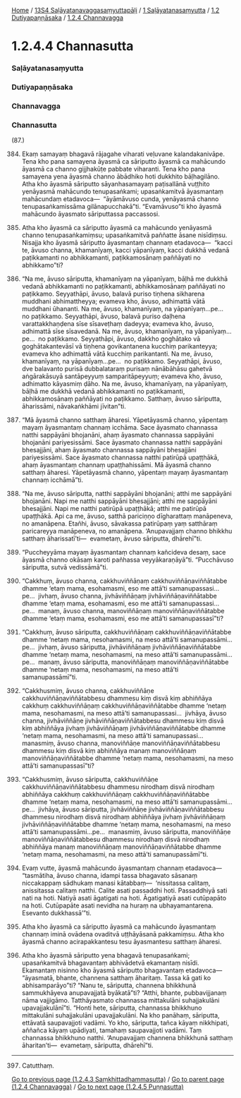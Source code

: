 
[Home](/) / [13S4 Saḷāyatanavaggasaṃyuttapāḷi](/tipitaka/13S4.md) / [1 Saḷāyatanasaṃyutta](/tipitaka/13S4/1.md) / [1.2 Dutiyapaṇṇāsaka](/tipitaka/13S4/1/1.2.md) / [1.2.4 Channavagga](/tipitaka/13S4/1/1.2/1.2.4.md)

# 1.2.4.4 Channasutta

### Saḷāyatanasaṃyutta

### Dutiyapaṇṇāsaka

### Channavagga

### Channasutta

(87.)

384. Ekaṃ samayaṃ bhagavā rājagahe viharati veḷuvane kalandakanivāpe. Tena kho pana samayena āyasmā ca sāriputto āyasmā ca mahācundo āyasmā ca channo gijjhakūṭe pabbate viharanti. Tena kho pana samayena yena āyasmā channo ābādhiko hoti dukkhito bāḷhagilāno. Atha kho āyasmā sāriputto sāyanhasamayaṃ paṭisallānā vuṭṭhito yenāyasmā mahācundo tenupasaṅkami; upasaṅkamitvā āyasmantaṃ mahācundaṃ etadavoca—  “āyāmāvuso cunda, yenāyasmā channo tenupasaṅkamissāma gilānapucchakā”ti. “Evamāvuso”ti kho āyasmā mahācundo āyasmato sāriputtassa paccassosi.

385. Atha kho āyasmā ca sāriputto āyasmā ca mahācundo yenāyasmā channo tenupasaṅkamiṃsu; upasaṅkamitvā paññatte āsane nisīdiṃsu. Nisajja kho āyasmā sāriputto āyasmantaṃ channaṃ etadavoca—  “kacci te, āvuso channa, khamanīyaṃ, kacci yāpanīyaṃ, kacci dukkhā vedanā paṭikkamanti no abhikkamanti, paṭikkamosānaṃ paññāyati no abhikkamo”ti?

386. “Na me, āvuso sāriputta, khamanīyaṃ na yāpanīyaṃ, bāḷhā me dukkhā vedanā abhikkamanti no paṭikkamanti, abhikkamosānaṃ paññāyati no paṭikkamo. Seyyathāpi, āvuso, balavā puriso tiṇhena sikharena muddhani abhimattheyya; evameva kho, āvuso, adhimattā vātā muddhani ūhananti. Na me, āvuso, khamanīyaṃ, na yāpanīyaṃ…pe…  no paṭikkamo. Seyyathāpi, āvuso, balavā puriso daḷhena varattakkhaṇḍena sīse sīsaveṭhaṃ dadeyya; evameva kho, āvuso, adhimattā sīse sīsavedanā. Na me, āvuso, khamanīyaṃ, na yāpanīyaṃ…pe…  no paṭikkamo. Seyyathāpi, āvuso, dakkho goghātako vā goghātakantevāsī vā tiṇhena govikantanena kucchiṃ parikanteyya; evameva kho adhimattā vātā kucchiṃ parikantanti. Na me, āvuso, khamanīyaṃ, na yāpanīyaṃ…pe…  no paṭikkamo. Seyyathāpi, āvuso, dve balavanto purisā dubbalataraṃ purisaṃ nānābāhāsu gahetvā aṅgārakāsuyā santāpeyyuṃ samparitāpeyyuṃ; evameva kho, āvuso, adhimatto kāyasmiṃ ḍāho. Na me, āvuso, khamanīyaṃ, na yāpanīyaṃ, bāḷhā me dukkhā vedanā abhikkamanti no paṭikkamanti, abhikkamosānaṃ paññāyati no paṭikkamo. Satthaṃ, āvuso sāriputta, āharissāmi, nāvakaṅkhāmi jīvitan”ti.

387. “Mā āyasmā channo satthaṃ āharesi. Yāpetāyasmā channo, yāpentaṃ mayaṃ āyasmantaṃ channaṃ icchāma. Sace āyasmato channassa natthi sappāyāni bhojanāni, ahaṃ āyasmato channassa sappāyāni bhojanāni pariyesissāmi. Sace āyasmato channassa natthi sappāyāni bhesajjāni, ahaṃ āyasmato channassa sappāyāni bhesajjāni pariyesissāmi. Sace āyasmato channassa natthi patirūpā upaṭṭhākā, ahaṃ āyasmantaṃ channaṃ upaṭṭhahissāmi. Mā āyasmā channo satthaṃ āharesi. Yāpetāyasmā channo, yāpentaṃ mayaṃ āyasmantaṃ channaṃ icchāmā”ti.

388. “Na me, āvuso sāriputta, natthi sappāyāni bhojanāni; atthi me sappāyāni bhojanāni. Napi me natthi sappāyāni bhesajjāni; atthi me sappāyāni bhesajjāni. Napi me natthi patirūpā upaṭṭhākā; atthi me patirūpā upaṭṭhākā. Api ca me, āvuso, satthā pariciṇṇo dīgharattaṃ manāpeneva, no amanāpena. Etañhi, āvuso, sāvakassa patirūpaṃ yaṃ satthāraṃ paricareyya manāpeneva, no amanāpena. ‘Anupavajjaṃ channo bhikkhu satthaṃ āharissatī’ti—  evametaṃ, āvuso sāriputta, dhārehī”ti.

389. “Puccheyyāma mayaṃ āyasmantaṃ channaṃ kañcideva desaṃ, sace āyasmā channo okāsaṃ karoti pañhassa veyyākaraṇāyā”ti. “Pucchāvuso sāriputta, sutvā vedissāmā”ti.

390. “Cakkhuṃ, āvuso channa, cakkhuviññāṇaṃ cakkhuviññāṇaviññātabbe dhamme ‘etaṃ mama, esohamasmi, eso me attā’ti samanupassasi…pe…  jivhaṃ, āvuso channa, jivhāviññāṇaṃ jivhāviññāṇaviññātabbe dhamme ‘etaṃ mama, esohamasmi, eso me attā’ti samanupassasi…pe…  manaṃ, āvuso channa, manoviññāṇaṃ manoviññāṇaviññātabbe dhamme ‘etaṃ mama, esohamasmi, eso me attā’ti samanupassasī”ti?

391. “Cakkhuṃ, āvuso sāriputta, cakkhuviññāṇaṃ cakkhuviññāṇaviññātabbe dhamme ‘netaṃ mama, nesohamasmi, na meso attā’ti samanupassāmi…pe…  jivhaṃ, āvuso sāriputta, jivhāviññāṇaṃ jivhāviññāṇaviññātabbe dhamme ‘netaṃ mama, nesohamasmi, na meso attā’ti samanupassāmi…pe…  manaṃ, āvuso sāriputta, manoviññāṇaṃ manoviññāṇaviññātabbe dhamme ‘netaṃ mama, nesohamasmi, na meso attā’ti samanupassāmī”ti.

392. “Cakkhusmiṃ, āvuso channa, cakkhuviññāṇe cakkhuviññāṇaviññātabbesu dhammesu kiṃ disvā kiṃ abhiññāya cakkhuṃ cakkhuviññāṇaṃ cakkhuviññāṇaviññātabbe dhamme ‘netaṃ mama, nesohamasmi, na meso attā’ti samanupassasi…  jivhāya, āvuso channa, jivhāviññāṇe jivhāviññāṇaviññātabbesu dhammesu kiṃ disvā kiṃ abhiññāya jivhaṃ jivhāviññāṇaṃ jivhāviññāṇaviññātabbe dhamme ‘netaṃ mama, nesohamasmi, na meso attā’ti samanupassasi…  manasmiṃ, āvuso channa, manoviññāṇe manoviññāṇaviññātabbesu dhammesu kiṃ disvā kiṃ abhiññāya manaṃ manoviññāṇaṃ manoviññāṇaviññātabbe dhamme ‘netaṃ mama, nesohamasmi, na meso attā’ti samanupassasī”ti?

393. “Cakkhusmiṃ, āvuso sāriputta, cakkhuviññāṇe cakkhuviññāṇaviññātabbesu dhammesu nirodhaṃ disvā nirodhaṃ abhiññāya cakkhuṃ cakkhuviññāṇaṃ cakkhuviññāṇaviññātabbe dhamme ‘netaṃ mama, nesohamasmi, na meso attā’ti samanupassāmi…pe…  jivhāya, āvuso sāriputta, jivhāviññāṇe jivhāviññāṇaviññātabbesu dhammesu nirodhaṃ disvā nirodhaṃ abhiññāya jivhaṃ jivhāviññāṇaṃ jivhāviññāṇaviññātabbe dhamme ‘netaṃ mama, nesohamasmi, na meso attā’ti samanupassāmi…pe…  manasmiṃ, āvuso sāriputta, manoviññāṇe manoviññāṇaviññātabbesu dhammesu nirodhaṃ disvā nirodhaṃ abhiññāya manaṃ manoviññāṇaṃ manoviññāṇaviññātabbe dhamme ‘netaṃ mama, nesohamasmi, na meso attā’ti samanupassāmī”ti.

394. Evaṃ vutte, āyasmā mahācundo āyasmantaṃ channaṃ etadavoca—  “tasmātiha, āvuso channa, idampi tassa bhagavato sāsanaṃ niccakappaṃ sādhukaṃ manasi kātabbaṃ—  ‘nissitassa calitaṃ, anissitassa calitaṃ natthi. Calite asati passaddhi hoti. Passaddhiyā sati nati na hoti. Natiyā asati āgatigati na hoti. Āgatigatiyā asati cutūpapāto na hoti. Cutūpapāte asati nevidha na huraṃ na ubhayamantarena. Esevanto dukkhassā’”ti.

395. Atha kho āyasmā ca sāriputto āyasmā ca mahācundo āyasmantaṃ channaṃ iminā ovādena ovaditvā uṭṭhāyāsanā pakkamiṃsu. Atha kho āyasmā channo acirapakkantesu tesu āyasmantesu satthaṃ āharesi.

396. Atha kho āyasmā sāriputto yena bhagavā tenupasaṅkami; upasaṅkamitvā bhagavantaṃ abhivādetvā ekamantaṃ nisīdi. Ekamantaṃ nisinno kho āyasmā sāriputto bhagavantaṃ etadavoca—  “āyasmatā, bhante, channena satthaṃ āharitaṃ. Tassa kā gati ko abhisamparāyo”ti? “Nanu te, sāriputta, channena bhikkhunā sammukhāyeva anupavajjatā byākatā”ti? “Atthi, bhante, pubbavijjanaṃ nāma vajjigāmo. Tatthāyasmato channassa mittakulāni suhajjakulāni upavajjakulānī”ti. “Honti hete, sāriputta, channassa bhikkhuno mittakulāni suhajjakulāni upavajjakulāni. Na kho panāhaṃ, sāriputta, ettāvatā saupavajjoti vadāmi. Yo kho, sāriputta, tañca kāyaṃ nikkhipati, aññañca kāyaṃ upādiyati, tamahaṃ saupavajjoti vadāmi. Taṃ channassa bhikkhuno natthi. ‘Anupavajjaṃ channena bhikkhunā satthaṃ āharitan’ti—  evametaṃ, sāriputta, dhārehī”ti.

---

397. Catutthaṃ.



[Go to previous page (1.2.4.3 Saṃkhittadhammasutta)](/tipitaka/13S4/1/1.2/1.2.4/1.2.4.3.md) / [Go to parent page (1.2.4 Channavagga)](/tipitaka/13S4/1/1.2/1.2.4.md) / [Go to next page (1.2.4.5 Puṇṇasutta)](/tipitaka/13S4/1/1.2/1.2.4/1.2.4.5.md)


